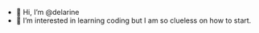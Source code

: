 - 👋 Hi, I’m @delarine
- 👀 I’m interested in learning coding but I am so clueless on how to start.


<!---
delarine/delarine is a ✨ special ✨ repository because its `README.md` (this file) appears on your GitHub profile.
You can click the Preview link to take a look at your changes.
--->
